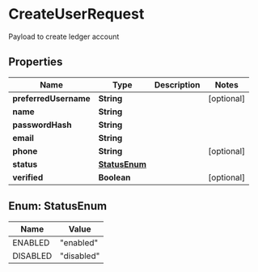 

# CreateUserRequest

Payload to create ledger account

## Properties

| Name | Type | Description | Notes |
|------------ | ------------- | ------------- | -------------|
|**preferredUsername** | **String** |  |  [optional] |
|**name** | **String** |  |  |
|**passwordHash** | **String** |  |  |
|**email** | **String** |  |  |
|**phone** | **String** |  |  [optional] |
|**status** | [**StatusEnum**](#StatusEnum) |  |  |
|**verified** | **Boolean** |  |  [optional] |



## Enum: StatusEnum

| Name | Value |
|---- | -----|
| ENABLED | &quot;enabled&quot; |
| DISABLED | &quot;disabled&quot; |



